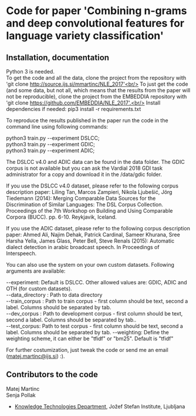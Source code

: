 # Code for paper 'Combining n-grams and deep convolutional features for language variety classification' #

## Installation, documentation ##

Python 3 is needed.<br/>
To get the code and all the data, clone the project from the repository with 'git clone http://source.ijs.si/mmartinc/NLE_2017'<br/>
To just get the code (and some data, but not all, which means that the results from the paper will not be reproducible), clone the project from the EMBEDDIA repository with 'git clone https://github.com/EMBEDDIA/NLE_2017'.<br/>
Install dependencies if needed: pip3 install -r requirements.txt

To reproduce the results published in the paper run the code in the command line using following commands:

python3 train.py --experiment DSLCC;<br/>
python3 train.py --experiment GDIC;<br/>
python3 train.py --experiment ADIC;<br/>

The DSLCC v4.0 and ADIC data can be found in the data folder. The GDIC corpus is not available but you can ask the Vardial 2018 GDI task administrator for a copy and download
it in the /data/gdic folder.

If you use the DSLCC v4.0 dataset, please refer to the following corpus description paper:
Liling Tan, Marcos Zampieri, Nikola Ljubešić, Jörg Tiedemann (2014): Merging Comparable Data Sources for the Discrimination of Similar Languages: The DSL Corpus Collection.
Proceedings of the 7th Workshop on Building and Using Comparable Corpora (BUCC). pp. 6-10. Reykjavik, Iceland.

If you use the ADIC dataset, please refer to the following corpus description paper:
Ahmed Ali, Najim Dehak, Patrick Cardinal, Sameer Khurana, Sree Harsha Yella, James Glass, Peter Bell, Steve Renals (2015): Automatic dialect detection in arabic broadcast speech.
In Proceedings of Interspeech.

You can also use the system on your own custom datasets. Following arguments are available:

--experiment: Default is DSLCC. Other allowed values are: GDIC, ADIC and OTH (for custom datasets).<br/>
--data_directory : Path to data directory<br/>
--train_corpus : Path to train corpus - first column should be text, second a label. Columns should be separated by tab.<br/>
--dev_corpus : Path to development corpus - first column should be text, second a label. Columns should be separated by tab..<br/>
--test_corpus: Path to test corpus - first column should be text, second a label. Columns should be separated by tab.
--weighting: Define the weighting scheme, it can either be "tfidf" or "bm25". Default is "tfidf"

For further costumization, just tweak the code or send me an email (matej.martinc@ijs.si) :).


## Contributors to the code ##

Matej Martinc<br/>
Senja Pollak

* [Knowledge Technologies Department](http://kt.ijs.si), Jožef Stefan Institute, Ljubljana
